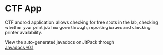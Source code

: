 # CTF App

CTF android application, allows checking for free spots in the lab, checking
whether your print job has gone through, reporting issues and checking 
printer availability.

<!--Current Release 0.1-->

View the auto-generated javadocs on JitPack through <br>
<a href="https://jitpack.io/com/github/CTFMcGill/Ctf-Android/v0.1/javadoc/" target="_blank">Javadocs v0.1</a>



